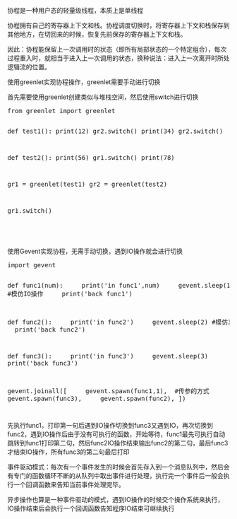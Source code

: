 
协程是一种用户态的轻量级线程，本质上是单线程<br>
<p>协程拥有自己的寄存器上下文和栈。协程调度切换时，将寄存器上下文和栈保存到其他地方，在切回来的时候，恢复先前保存的寄存器上下文和栈。</p>
<p>因此：协程能保留上一次调用时的状态（即所有局部状态的一个特定组合），每次过程重入时，就相当于进入上一次调用的状态，换种说法：进入上一次离开时所处逻辑流的位置。&nbsp;&nbsp;</p>
<p>使用greenlet实现协程操作，greenlet需要手动进行切换</p>
<p>首先需要使用greenlet创建类&#20284;与堆栈空间，然后使用switch进行切换</p>
<p><pre name="code" class="python">from greenlet import greenlet

def test1():
    print(12)
    gr2.switch()
    print(34)
    gr2.switch()

def test2():
    print(56)
    gr1.switch()
    print(78)

gr1 = greenlet(test1)
gr2 = greenlet(test2)

gr1.switch()</pre><img src="https://img-blog.csdn.net/20180311225407524?watermark/2/text/aHR0cDovL2Jsb2cuY3Nkbi5uZXQvRmFuTUxlaQ==/font/5a6L5L2T/fontsize/400/fill/I0JBQkFCMA==/dissolve/70/gravity/SouthEast" alt=""></p>
<p><br>
</p>
<p>使用Gevent实现协程，无需手动切换，遇到IO操作就会进行切换</p>
<p><pre name="code" class="python">import gevent


def func1(num):
&nbsp; &nbsp; print('in func1',num)
&nbsp; &nbsp; gevent.sleep(1) #模仿IO操作
&nbsp; &nbsp; print('back func1')


def func2():
&nbsp; &nbsp; print('in func2')
&nbsp; &nbsp; gevent.sleep(2) #模仿IO操作
&nbsp; &nbsp; print('back func2')


def func3():
&nbsp; &nbsp; print('in func3')
&nbsp; &nbsp; gevent.sleep(3)
&nbsp; &nbsp; print('back func3')


gevent.joinall([
&nbsp; &nbsp; gevent.spawn(func1,1),&nbsp; #传参的方式
&nbsp; &nbsp; gevent.spawn(func3),
&nbsp; &nbsp; gevent.spawn(func2),
])
</pre><img src="https://img-blog.csdn.net/20180311232911179?watermark/2/text/aHR0cDovL2Jsb2cuY3Nkbi5uZXQvRmFuTUxlaQ==/font/5a6L5L2T/fontsize/400/fill/I0JBQkFCMA==/dissolve/70/gravity/SouthEast" alt=""><br>
</p>
<p>先执行func1，打印第一句后遇到IO操作切换到func3又遇到IO，再次切换到func2，遇到IO操作后由于没有可执行的函数，开始等待，func1最先可执行自动跳转到func1打印第二句，然后func2IO操作结束输出func2的第二句，最后func3才结束IO操作，所有func3的第二句最后打印</p>
<p>事件驱动模式：每次有一个事件发生的时候会首先存入到一个消息队列中，然后会有专门的函数循环不断的从队列中取出事件进行处理，执行完一个事件后一般会执行一个回调函数来告知当前事件处理完毕。</p>
<p>异步操作也算是一种事件驱动的模式，遇到IO操作的时候交个操作系统来执行，IO操作结束后会执行一个回调函数告知程序IO结束可继续执行<br>
</p>
<p><br>
</p>
<p><br>
</p>
